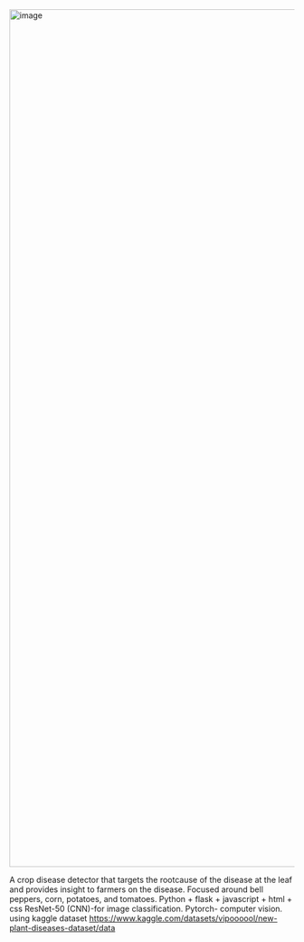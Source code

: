 <img width="1512" alt="image" src="https://github.com/user-attachments/assets/77f4016b-68cc-47ef-ad8c-1f83493d65a3" />


A crop disease detector that targets the rootcause of the disease at the leaf and provides insight to farmers on the disease. Focused around bell peppers, corn, potatoes, and tomatoes. 
Python + flask + javascript + html + css
ResNet-50 (CNN)-for image classification.
Pytorch- computer vision. 
using kaggle dataset https://www.kaggle.com/datasets/vipoooool/new-plant-diseases-dataset/data


